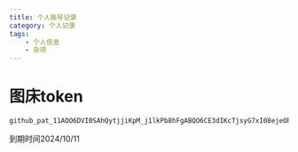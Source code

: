 ```yaml
---
title: 个人账号记录
category: 个人记录
tags:
    - 个人信息
    - 杂项
---
```



# 图床token

```bash
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
```

到期时间2024/10/11


